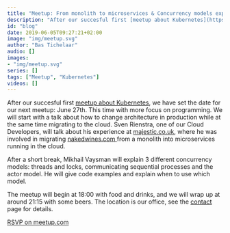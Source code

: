 ```yaml
---
title: "Meetup: From monolith to microservices & Concurrency models explained"
description: "After our succesful first [meetup about Kubernetes](https://www.meetup.com/nl-NL/Skyworkz/events/260371240/), we have set the date for our next meetup: June 27th. This time with more focus on programming. We will start with a talk about how to change architecture in production while at the same time migrating to the cloud. Sven Rienstra, one of our Cloud Developers, will talk about his experience at [majestic.co.uk](https://majestic.co.uk), where he was involved in migrating [nakedwines.com ](https://nakedwines.com) from a monolith into microservices running in the cloud."
id: "blog"
date: 2019-06-05T09:27:21+02:00
image: "img/meetup.svg"
author: "Bas Tichelaar"
audio: []
images:
- "img/meetup.svg"
series: []
tags: ["Meetup", "Kubernetes"]
videos: []
---
```

After our succesful first [meetup about Kubernetes](https://www.meetup.com/nl-NL/Skyworkz/events/260371240/), we have set the date for our next meetup: June 27th. This time with more focus on programming. We will start with a talk about how to change architecture in production while at the same time migrating to the cloud. Sven Rienstra, one of our Cloud Developers, will talk about his experience at [majestic.co.uk](https://majestic.co.uk), where he was involved in migrating [nakedwines.com ](https://nakedwines.com) from a monolith into microservices running in the cloud.

After a short break, Mikhail Vaysman will explain 3 different concurrency models: threads and locks, communicating sequential processes and the actor model. He will give code examples and explain when to use which model.

The meetup will begin at 18:00 with food and drinks, and we will wrap up at around 21:15 with some beers. The location is our office, see the [contact](/contact) page for details.

<a class="btn btn-success" rel="nofollow" href="https://www.meetup.com/nl-NL/Skyworkz/events/261758285/">RSVP on meetup.com</a>
